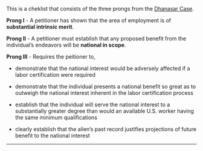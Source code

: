 This is a cheklist that consists of the three prongs from  the <a href="https://www.eb2niw.com/matter-of-dhanasar-new-rules-for-niw/">Dhanasar Case</a>.

**Prong I** - A petitioner has shown that the area of employment is of **substantial intrinsic merit**.

**Prong II** - A petitioner must establish that any proposed benefit from the individual’s endeavors will be **national in scope**.

**Prong III** - Requires the peitioner to,
  * demonstrate that the national interest would be adversely affected if a labor certification were required

  * demonstrate that the individual presents a national benefit so great as to outweigh the national interest inherent in the labor certification process

  * establish that the individual will serve the national interest to a substantially greater degree than would an available U.S. worker having the same minimum qualifications

  * clearly establish that the alien’s past record justifies projections of future benefit to the national interest

---


